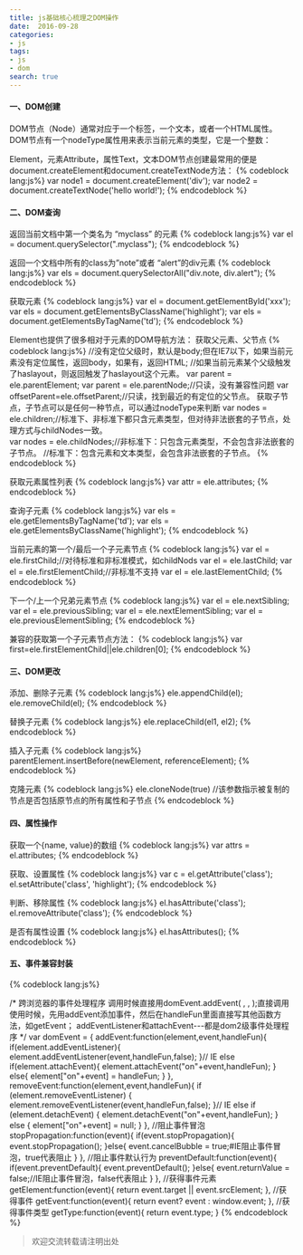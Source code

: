 ```yaml
---
title: js基础核心梳理之DOM操作
date:  2016-09-28
categories: 
- js
tags: 
- js 
- dom
search: true
---
```


#### 一、DOM创建
DOM节点（Node）通常对应于一个标签，一个文本，或者一个HTML属性。DOM节点有一个nodeType属性用来表示当前元素的类型，它是一个整数：

Element，元素Attribute，属性Text，文本DOM节点创建最常用的便是document.createElement和document.createTextNode方法：
{% codeblock lang:js%}
var node1 = document.createElement('div');
var node2 = document.createTextNode('hello world!');
{% endcodeblock %}

<!--more-->
#### 二、DOM查询
返回当前文档中第一个类名为 “myclass” 的元素
{% codeblock lang:js%}
var el = document.querySelector(".myclass");
{% endcodeblock %}

返回一个文档中所有的class为”note”或者 “alert”的div元素
{% codeblock lang:js%}
var els = document.querySelectorAll("div.note, div.alert");
{% endcodeblock %}

获取元素
{% codeblock lang:js%}
var el = document.getElementById('xxx');
var els = document.getElementsByClassName('highlight');
var els = document.getElementsByTagName('td');
{% endcodeblock %}

Element也提供了很多相对于元素的DOM导航方法：
获取父元素、父节点
{% codeblock lang:js%}
//没有定位父级时，默认是body;但在IE7以下，如果当前元素没有定位属性，返回body，如果有，返回HTML;
//如果当前元素某个父级触发了haslayout，则返回触发了haslayout这个元素。
var parent = ele.parentElement;
var parent = ele.parentNode;//只读，没有兼容性问题
var offsetParent=ele.offsetParent;//只读，找到最近的有定位的父节点。
获取子节点，子节点可以是任何一种节点，可以通过nodeType来判断
var nodes = ele.children;//标准下、非标准下都只含元素类型，但对待非法嵌套的子节点，处理方式与childNodes一致。   
var nodes = ele.childNodes;//非标准下：只包含元素类型，不会包含非法嵌套的子节点。
//标准下：包含元素和文本类型，会包含非法嵌套的子节点。
{% endcodeblock %}

获取元素属性列表
{% codeblock lang:js%}
var attr = ele.attributes;
{% endcodeblock %}

查询子元素
{% codeblock lang:js%}
var els = ele.getElementsByTagName('td');
var els = ele.getElementsByClassName('highlight');
{% endcodeblock %}

当前元素的第一个/最后一个子元素节点
{% codeblock lang:js%}
var el = ele.firstChild;//对待标准和非标准模式，如childNods
var el = ele.lastChild;
var el = ele.firstElementChild;//非标准不支持
var el = ele.lastElementChild;
{% endcodeblock %}

下一个/上一个兄弟元素节点
{% codeblock lang:js%}
var el = ele.nextSibling;
var el = ele.previousSibling;
var el = ele.nextElementSibling;
var el = ele.previousElementSibling;
{% endcodeblock %}

兼容的获取第一个子元素节点方法：
{% codeblock lang:js%}
var first=ele.firstElementChild||ele.children[0];
{% endcodeblock %}

#### 三、DOM更改

添加、删除子元素
{% codeblock lang:js%}
ele.appendChild(el);
ele.removeChild(el);
{% endcodeblock %}

替换子元素
{% codeblock lang:js%}
ele.replaceChild(el1, el2);
{% endcodeblock %}

插入子元素
{% codeblock lang:js%}
parentElement.insertBefore(newElement, referenceElement);
{% endcodeblock %}

克隆元素
{% codeblock lang:js%}
ele.cloneNode(true) //该参数指示被复制的节点是否包括原节点的所有属性和子节点
{% endcodeblock %}

#### 四、属性操作
获取一个{name, value}的数组
{% codeblock lang:js%}
var attrs = el.attributes;
{% endcodeblock %}

获取、设置属性
{% codeblock lang:js%}
var c = el.getAttribute('class');
el.setAttribute('class', 'highlight');
{% endcodeblock %}

判断、移除属性
{% codeblock lang:js%}
el.hasAttribute('class');
el.removeAttribute('class');
{% endcodeblock %}

是否有属性设置
{% codeblock lang:js%}
el.hasAttributes();
{% endcodeblock %}

#### 五、事件兼容封装
{% codeblock lang:js%}

/*
跨浏览器的事件处理程序 
调用时候直接用domEvent.addEvent( , , );直接调用 
使用时候，先用addEvent添加事件，然后在handleFun里面直接写其他函数方法，如getEvent； 
addEventListener和attachEvent---都是dom2级事件处理程序 
*/
var domEvent = { 
  addEvent:function(element,event,handleFun){  
    if(element.addEventListener){ 
      element.addEventListener(event,handleFun,false); 
    }// IE 
    else if(element.attachEvent){ 
      element.attachEvent("on"+event,handleFun); 
    } 
    else{ 
      element["on"+event] = handleFun; 
    } 
  }, 
  removeEvent:function(element,event,handleFun){ 
    if (element.removeEventListener) { 
      element.removeEventListener(event,handleFun,false); 
    }// IE 
    else if (element.detachEvent) { 
      element.detachEvent("on"+event,handleFun); 
    } 
    else { 
      element["on"+event] = null; 
    } 
  }, 
  //阻止事件冒泡 
  stopPropagation:function(event){ 
    if(event.stopPropagation){ 
      event.stopPropagation(); 
    }else{ 
      event.cancelBubble = true;#IE阻止事件冒泡，true代表阻止 
    } 
  }, 
  //阻止事件默认行为 
  preventDefault:function(event){ 
    if(event.preventDefault){ 
      event.preventDefault(); 
    }else{ 
      event.returnValue = false;//IE阻止事件冒泡，false代表阻止 
    } 
  }, 
  //获得事件元素 
  getElement:function(event){ 
    return event.target || event.srcElement; 
  }, 
  //获得事件 
  getEvent:function(event){ 
    return event? event : window.event; 
  }, 
  //获得事件类型 
  getType:function(event){ 
    return event.type; 
  } 
{% endcodeblock %}
>欢迎交流转载请注明出处